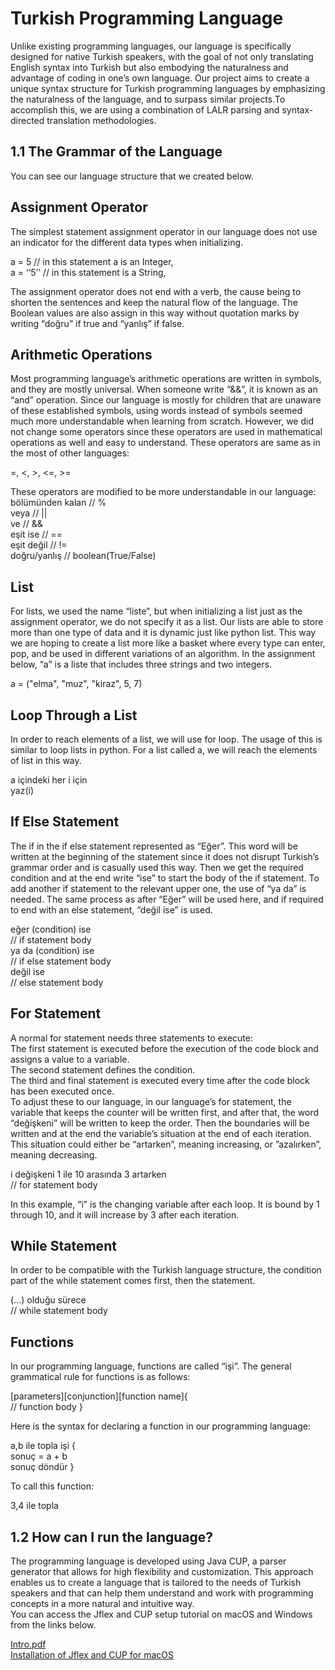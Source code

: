 # Turkish Programming Language

Unlike existing programming languages, our language is specifically designed for native Turkish speakers, with the goal of not only translating English syntax into Turkish but also embodying the naturalness and advantage of coding in one’s own language. Our project aims to create a unique syntax structure for Turkish programming languages by emphasizing the naturalness of the language, and to surpass similar projects.To accomplish this, we are using a combination of LALR parsing and syntax-directed translation methodologies. </br>

## 1.1 The Grammar of the Language </br>
You can see our language structure that we created below. </br>

## Assignment Operator

The simplest statement assignment operator in our language does not use an indicator for the different data types when initializing. </br>

a = 5 // in this statement a is an Integer,         </br>
a = ‘‘5’’ // in this statement is a String,         </br>

The assignment operator does not end with a verb, the cause being to shorten the sentences and keep the natural flow of the language. The Boolean values are also assign in this way without quotation marks by writing “doğru” if true and “yanlış” if false.

## Arithmetic Operations </br>

Most programming language’s arithmetic operations are written in symbols, and they are mostly universal. When someone write “&&”, it is known as an “and” operation. Since our language is mostly for children that are unaware of these established symbols, using words instead of symbols seemed much more understandable when learning from scratch. However, we did not change some operators since these operators are used in mathematical operations as well and easy to understand. These operators are same as in the most of other languages: </br>

=, <, >, <=, >=                                    </br>

These operators are modified to be more understandable in our language: </br>
bölümünden kalan // %                              </br>
veya // ||                                         </br>
ve // &&                                           </br>
eşit ise // ==                                     </br>
eşit değil // !=                                   </br>
doğru/yanlış // boolean(True/False)                </br>

## List </br>

For lists, we used the name “liste”, but when initializing a list just as the assignment operator, we do not specify it as a list. Our lists are able to store more than one type of data and it is dynamic just like python list. This way we are hoping to create a list more like a basket where every type can enter, pop, and be used in different variations of an algorithm. In the assignment below, “a” is a liste that includes three strings and two integers.  </br>

a = ("elma", "muz", "kiraz", 5, 7)                </br>

## Loop Through a List </br>

In order to reach elements of a list, we will use for loop. The usage of this is similar to loop lists in python. For a list called a, we will reach the elements of list in this way. </br>

a içindeki her i için                             </br>
yaz(i)                                            </br>

## If Else Statement </br>

The if in the if else statement represented as “Eğer”. This word will be written at the beginning of the statement since it does not disrupt Turkish’s grammar order and is casually used this way. Then we get the required condition and at the end write “ise” to start the body of the if statement. To add another if statement to the relevant upper one, the use of “ya da” is needed. The same process as after “Eğer” will be used here, and if required to end with an else statement, “değil ise” is used. </br>

eğer (condition) ise                             </br>
// if statement body                             </br>
ya da (condition) ise                            </br>
// if else statement body                        </br>
değil ise                                        </br>
// else statement body                           </br>

## For Statement </br>

A normal for statement needs three statements to execute:  </br>
The first statement is executed before the execution of the code block and assigns a value to a variable. </br>
The second statement defines the condition. </br>
The third and final statement is executed every time after the code block has been executed once. </br>
To adjust these to our language, in our language’s for statement, the variable that keeps the counter will be written first, and after that, the word “değişkeni” will be written to keep the order. Then the boundaries will be written and at the end the variable’s situation at the end of each iteration. This situation could either be “artarken”, meaning increasing, or ”azalırken”, meaning decreasing. </br>

i değişkeni 1 ile 10 arasında 3 artarken          </br>
// for statement body                             </br>

In this example, “i” is the changing variable after each loop. It is bound by 1 through 10, and it will increase by 3 after each iteration. </br>

##  While Statement </br>

In order to be compatible with the Turkish language structure, the condition part of the while statement comes first, then the statement. </br>

(...) olduğu sürece                              </br>
// while statement body                          </br>

##  Functions </br>

In our programming language, functions are called “işi”. The general grammatical rule for functions is as follows: </br>

[parameters][conjunction][function name]{        </br>
// function body }                               </br>

Here is the syntax for declaring a function in our programming language: </br>

a,b ile topla işi {                              </br>
sonuç = a + b                                    </br>
sonuç döndür }                                   </br>

To call this function: </br>

3,4 ile topla                                    </br>

## 1.2 How can I run the language? </br>
The programming language is developed using Java CUP, a parser generator that allows for high flexibility and customization. This approach enables us to create a language that is tailored to the needs of Turkish speakers and that can help them understand and work with programming concepts in a more natural and intuitive way. </br>
You can access the Jflex and CUP setup tutorial on macOS and Windows from the links below. </br>

[Intro.pdf](file:///C:/Users/BUSE%20OZEL/Desktop/bel1.pdf) </br>
[Installation of Jflex and CUP for macOS](file:///C:/Users/BUSE%20OZEL/Desktop/bel2.pdf)   </br>
















